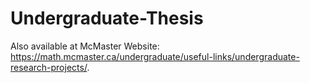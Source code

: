 # Undergraduate-Thesis

Also available at McMaster Website: https://math.mcmaster.ca/undergraduate/useful-links/undergraduate-research-projects/.
